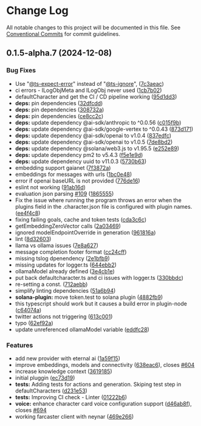 # Change Log

All notable changes to this project will be documented in this file.
See [Conventional Commits](https://conventionalcommits.org) for commit guidelines.

## 0.1.5-alpha.7 (2024-12-08)


### Bug Fixes

*  Use "[@ts-expect-error](https://github.com/ts-expect-error)" instead of "[@ts-ignore](https://github.com/ts-ignore)", ([7c3aeac](https://github.com/okcashpro/okai/commit/7c3aeac241069e370042e024937082bd95383baa))
* ci errors - ILogObjMeta  and ILogObj never used ([1cb7b02](https://github.com/okcashpro/okai/commit/1cb7b02f2efd96d1f7b1202e47549d46de599589))
* defaultCharacter and get the CI / CD pipeline working ([95d1dd3](https://github.com/okcashpro/okai/commit/95d1dd36440e9fe51ce16438d22d0bd53cd5c38a))
* **deps:** pin dependencies ([32dfcdd](https://github.com/okcashpro/okai/commit/32dfcdd108a15e85f92d786a5ce7db2d2f5a35b4))
* **deps:** pin dependencies ([308732a](https://github.com/okcashpro/okai/commit/308732a8906881a0c7a023765bbd4c5590c565e6))
* **deps:** pin dependencies ([ce8cc2c](https://github.com/okcashpro/okai/commit/ce8cc2c605a7eb5398fa2f3fcce8f69902396a91))
* **deps:** update dependency @ai-sdk/anthropic to ^0.0.56 ([c015f9b](https://github.com/okcashpro/okai/commit/c015f9b5ab925314a9f5a35bf3f877a9064bb06a))
* **deps:** update dependency @ai-sdk/google-vertex to ^0.0.43 ([873d171](https://github.com/okcashpro/okai/commit/873d1712350844f290a7e03bc985415f8ee9de83))
* **deps:** update dependency @ai-sdk/openai to v1.0.4 ([837edfc](https://github.com/okcashpro/okai/commit/837edfc476e8a14c60be6a18f611c7e2886ab4a9))
* **deps:** update dependency @ai-sdk/openai to v1.0.5 ([7de8bd2](https://github.com/okcashpro/okai/commit/7de8bd28fe7bcbd80280f279c128f9af9a3a91a0))
* **deps:** update dependency @solana/web3.js to v1.95.5 ([e252e89](https://github.com/okcashpro/okai/commit/e252e895a34c63113ed4eac99ed49a908babd2c0))
* **deps:** update dependency pm2 to v5.4.3 ([f5e1e9d](https://github.com/okcashpro/okai/commit/f5e1e9d2c39db62232e6d5c48f3b72397cbf220c))
* **deps:** update dependency uuid to v11.0.3 ([5730b63](https://github.com/okcashpro/okai/commit/5730b6381469848b9a715de6423c2c0abe2c565c))
* embedding support gaianet ([7f3872a](https://github.com/okcashpro/okai/commit/7f3872a5dc1298ee7cc1cc0b1a077e5830a5a087))
* embeddings for messages with urls ([1bc0e48](https://github.com/okcashpro/okai/commit/1bc0e48d0a8eab803ebd624a0f7582f341963cc6))
* error if openai baseURL is not provided ([776de16](https://github.com/okcashpro/okai/commit/776de169d39a158b76aa6dc0a6246260ec438810))
* eslint not working ([91ab16d](https://github.com/okcashpro/okai/commit/91ab16d6cb7361e6785ad5e6f7a617584357f00a))
* evaluation json parsing [#109](https://github.com/okcashpro/okai/issues/109) ([1865555](https://github.com/okcashpro/okai/commit/1865555aa6d5d3748165fdfea0dd6663ff7c217c))
* Fix the issue where running the program throws an error when the plugins field in the .character.json file is configured with plugin names. ([ee4f4c8](https://github.com/okcashpro/okai/commit/ee4f4c8a685a24ab821217c5600351d5ca0d590e))
* fixing failing goals, cache and token tests ([cda3c6c](https://github.com/okcashpro/okai/commit/cda3c6c335eb21f5a042fc0786e7f9d1c7cfbe5d))
* getEmbeddingZeroVector calls ([2a03469](https://github.com/okcashpro/okai/commit/2a03469527e264ef9a546c7a50cee558f0ab7744))
* ignored modelEndpointOverride in generation ([961816a](https://github.com/okcashpro/okai/commit/961816a2505fb667ee674426e44e4ea9d2fa818c))
* lint ([8d32603](https://github.com/okcashpro/okai/commit/8d326030d152a2415d6b15c1c17959afa8f1f440))
* llama vs ollama issues ([7e8a627](https://github.com/okcashpro/okai/commit/7e8a62716420dc5f7f8b8a3201d850a1b61c5ec0))
* message completion footer format ([cc24cff](https://github.com/okcashpro/okai/commit/cc24cff822b7348bd119a83f7ba4d337ab332250))
* missing tslog dpenendency ([2e1bfb9](https://github.com/okcashpro/okai/commit/2e1bfb9f848c5bdb858b21e4a3265ea9a9aa582b))
* missing updates for logger.ts ([644ebb2](https://github.com/okcashpro/okai/commit/644ebb2f2d3dc6dcfc76d011670d9e189b76dcd3))
* ollamaModel already defined ([3e4cb1e](https://github.com/okcashpro/okai/commit/3e4cb1e895ce8147eb9c1b2a9dda1b58c5e112a5))
* put back defaultcharacter.ts and ci issues with logger.ts ([330bbdc](https://github.com/okcashpro/okai/commit/330bbdc8d39ffac1d25a5fbaf3dfd49e114ff3f4))
* re-setting a const. ([712aebb](https://github.com/okcashpro/okai/commit/712aebb28f67be911c5b09266d5118e55148d2e1))
* simplify linting dependencies ([51a6b94](https://github.com/okcashpro/okai/commit/51a6b94f6764f4951f48b730c5fdf821876c070f))
* **solana-plugin:** move token.test to solana plugin ([4882fb9](https://github.com/okcashpro/okai/commit/4882fb9c743d1d070f552507dd3b9a4bffe7803b))
* this typescript should work but it causes a build error in plugin-node ([c64074a](https://github.com/okcashpro/okai/commit/c64074a0268fc27730508897650299f5796ae945))
* twitter actions not triggering ([613c001](https://github.com/okcashpro/okai/commit/613c001d9d59df92f6f55f2067bbfb1eda15a0ff))
* typo ([62ef92a](https://github.com/okcashpro/okai/commit/62ef92aade4be9df09dbc597db9363acd57d5997))
* update unreferenced ollamaModel variable ([eddfc28](https://github.com/okcashpro/okai/commit/eddfc28ddf4ffc388fd1fd41921ffd0bab26279b))


### Features

* add new provider with eternal ai ([1a59f15](https://github.com/okcashpro/okai/commit/1a59f159f5e0125556bb770e9099261925ea1a4c))
* improve embeddings, models and connectivity ([638eac6](https://github.com/okcashpro/okai/commit/638eac67a83bd3346bb48ae5d5921857f44cf980)), closes [#604](https://github.com/okcashpro/okai/issues/604)
* increase knowledge context ([3619185](https://github.com/okcashpro/okai/commit/3619185cc2d4f7638c3dcb352318c23586121516))
* initial pluggin ([ec73d19](https://github.com/okcashpro/okai/commit/ec73d1956b1130acf3e470953b8ff87822c226a0))
* **tests:** Adding tests for actions and generation. Skiping test step in defaultCharacters ([d231e53](https://github.com/okcashpro/okai/commit/d231e538c7d7459ebc682c25e3ead995f304d647))
* **tests:** Improving CI check - Linter ([01222b6](https://github.com/okcashpro/okai/commit/01222b65df39745967e917aeaac4db3ac6289286))
* **voice:** enhance character card voice configuration support ([d46ab8f](https://github.com/okcashpro/okai/commit/d46ab8fa34f266b5ea167dc74ab81f9bde19fa76)), closes [#694](https://github.com/okcashpro/okai/issues/694)
* working farcaster client with neynar ([469e266](https://github.com/okcashpro/okai/commit/469e2666a74cdaa350257a670035c3f190061dbc))
